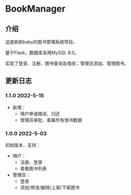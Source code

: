 # BookManager

## 介绍

这是帆帆baby的图书管理系统项目。

基于Flask，数据库采用MySQL 8.0。

实现了登录、注册、图书查询及借阅；管理员添加、管理图书。

## 更新日志

### 1.1.0 2022-5-15

- 新增：
    - 用户申请借阅、归还
    - 管理员审批、查看所有借书数据

### 1.0.0 2022-5-03

初始版本，支持：

- 用户：
    - 注册、登录
    - 查看图书列表
- 管理员：
    - 登录
    - 添加/修改/删除/上架/下架图书